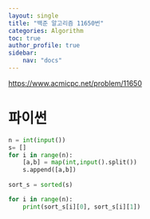 ```yaml
---
layout: single
title: "백준 알고리즘 11650번"
categories: Algorithm
toc: true
author_profile: true
sidebar:
    nav: "docs"
---
```


https://www.acmicpc.net/problem/11650

# 파이썬

```python
n = int(input())
s= []
for i in range(n):
    [a,b] = map(int,input().split())
    s.append([a,b])
    
sort_s = sorted(s)

for i in range(n):
    print(sort_s[i][0], sort_s[i][1])

```